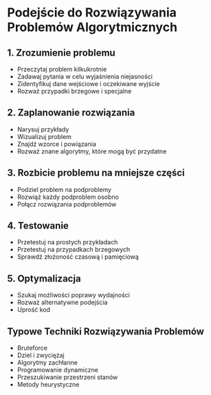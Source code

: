 # Podejście do Rozwiązywania Problemów Algorytmicznych

## 1. Zrozumienie problemu
- Przeczytaj problem kilkukrotnie
- Zadawaj pytania w celu wyjaśnienia niejasności
- Zidentyfikuj dane wejściowe i oczekiwane wyjście
- Rozważ przypadki brzegowe i specjalne

## 2. Zaplanowanie rozwiązania
- Narysuj przykłady
- Wizualizuj problem
- Znajdź wzorce i powiązania
- Rozważ znane algorytmy, które mogą być przydatne

## 3. Rozbicie problemu na mniejsze części
- Podziel problem na podproblemy
- Rozwiąż każdy podproblem osobno
- Połącz rozwiązania podproblemów

## 4. Testowanie
- Przetestuj na prostych przykładach
- Przetestuj na przypadkach brzegowych
- Sprawdź złożoność czasową i pamięciową

## 5. Optymalizacja
- Szukaj możliwości poprawy wydajności
- Rozważ alternatywne podejścia
- Uprość kod

## Typowe Techniki Rozwiązywania Problemów
- Bruteforce
- Dziel i zwyciężaj
- Algorytmy zachłanne
- Programowanie dynamiczne
- Przeszukiwanie przestrzeni stanów
- Metody heurystyczne

